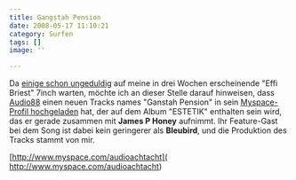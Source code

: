 ```yaml
---
title: Gangstah Pension
date: 2008-05-17 11:10:21
category: Surfen
tags: []
image: ''

---
```


Da [einige schon ungeduldig](http://www.mzee.com/forum/showthread.php?p=6263140) auf meine in drei Wochen erscheinende "Effi Briest" 7inch warten, möchte ich an dieser Stelle darauf hinweisen, dass [Audio88](http://www.audio88.de) einen neuen Tracks names "Ganstah Pension" in sein [Myspace-Profil hochgeladen](http://blog.myspace.com/index.cfm?fuseaction=blog.view&friendID=43494454&blogID=393210710) hat, der auf dem Album "ESTETIK" enthalten sein wird, das er gerade zusammen mit **James P Honey** aufnimmt. Ihr Feature-Gast bei dem Song ist dabei kein geringerer als **Bleubird**, und die Produktion des Tracks stammt von mir.  

  

[http://www.myspace.com/audioachtacht]( http://www.myspace.com/audioachtacht)
